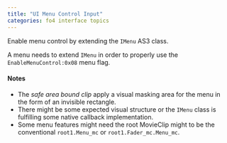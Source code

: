 ```yaml
---
title: "UI Menu Control Input"
categories: fo4 interface topics
---
```


Enable menu control by extending the `IMenu` AS3 class.

A menu needs to extend `IMenu` in order to properly use the `EnableMenuControl:0x08` menu flag.

#### Notes
- The *safe area bound clip* apply a visual masking area for the menu in the form of an invisible rectangle.
- There might be some expected visual structure or the `IMenu` class is fulfilling some native callback implementation.
- Some menu features might need the root MovieClip might to be the conventional `root1.Menu_mc` or `root1.Fader_mc.Menu_mc`.
